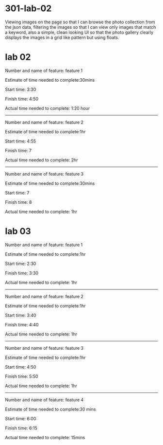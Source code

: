 # 301-lab-02

Viewing images on the page so that I can browse the photo collection from the json data, filtering the images so that I can view only images that match a keyword, also a simple, clean looking UI so that the photo gallery clearly displays the images in a grid like pattern but using floats. 

# lab 02
Number and name of feature: feature 1

Estimate of time needed to complete:30mins

Start time: 3:30

Finish time: 4:50

Actual time needed to complete: 1:20 hour

_________________________________

Number and name of feature: feature 2

Estimate of time needed to complete:1hr

Start time: 4:55

Finish time: 7

Actual time needed to complete: 2hr

________________________

Number and name of feature: feature 3

Estimate of time needed to complete:30mins

Start time: 7

Finish time: 8

Actual time needed to complete: 1hr

# lab 03
Number and name of feature: feature 1

Estimate of time needed to complete:1hr

Start time: 2:30

Finish time: 3:30

Actual time needed to complete: 1hr
_________________________________

Number and name of feature: feature 2

Estimate of time needed to complete:1hr

Start time: 3:40

Finish time: 4:40

Actual time needed to complete: 1hr

______________________________

Number and name of feature: feature 3

Estimate of time needed to complete:1hr

Start time: 4:50

Finish time: 5:50

Actual time needed to complete: 1hr

________________________________
Number and name of feature: feature 4

Estimate of time needed to complete:30 mins

Start time: 6:00

Finish time: 6:15

Actual time needed to complete: 15mins
